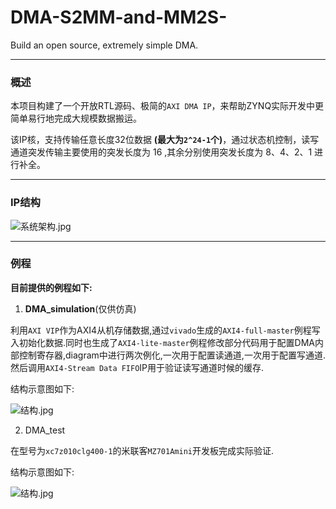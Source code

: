 # DMA-S2MM-and-MM2S-
Build an open source, extremely simple DMA.


***
### 概述
本项目构建了一个开放RTL源码、极简的`AXI DMA IP`，来帮助ZYNQ实际开发中更简单易行地完成大规模数据搬运。

该IP核，支持传输任意长度32位数据 **(最大为`2^24-1`个)**，通过状态机控制，读写通道突发传输主要使用的突发长度为 16 ,其余分别使用突发长度为 8、4、2、1 进行补全。
***
### IP结构

![系统架构.jpg](https://github.com/zhanghaoqing/DMA-S2MM-and-MM2S-/blob/master/Picture/%E7%B3%BB%E7%BB%9F%E6%9E%B6%E6%9E%84.jpg?raw=true)

***
### 例程
**目前提供的例程如下:**

1. **DMA_simulation**(仅供仿真)

利用`AXI VIP`作为AXI4从机存储数据,通过`vivado`生成的`AXI4-full-master`例程写入初始化数据.同时也生成了`AXI4-lite-master`例程修改部分代码用于配置DMA内部控制寄存器,diagram中进行两次例化,一次用于配置读通道,一次用于配置写通道.然后调用`AXI4-Stream Data FIFO`IP用于验证读写通道时候的缓存.

结构示意图如下:

![结构.jpg](https://github.com/zhanghaoqing/DMA-S2MM-and-MM2S-/blob/master/Picture/%E7%B3%BB%E7%BB%9F%E6%9E%B6%E6%9E%84.jpg?raw=true)

2. DMA_test

在型号为`xc7z010clg400-1`的米联客`MZ701Amini`开发板完成实际验证.

结构示意图如下:

![结构.jpg](https://github.com/zhanghaoqing/DMA-S2MM-and-MM2S-/blob/master/Picture/%E7%B3%BB%E7%BB%9F%E6%9E%B6%E6%9E%84.jpg?raw=true)
